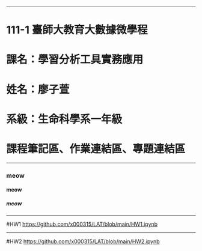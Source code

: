 ***
# 111-1 臺師大教育大數據微學程
# 課名：學習分析工具實務應用
# 姓名：廖子萱
# 系級：生命科學系一年級
# 課程筆記區、作業連結區、專題連結區
***
### meow
#### meow
##### meow
***
#HW1  https://github.com/x000315/LAT/blob/main/HW1.ipynb
***
#HW2  https://github.com/x000315/LAT/blob/main/HW2.ipynb
